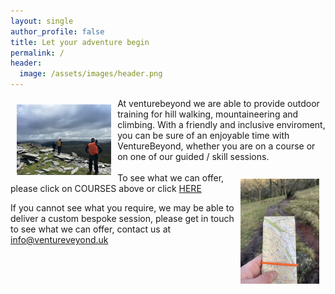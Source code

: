 ```yaml
---
layout: single
author_profile: false
title: Let your adventure begin
permalink: /
header:
  image: /assets/images/header.png
---
```


<div>
<img src="/assets/images/image6.png" width="30%" height="auto" style="float: left; margin: 10px;">

At venturebeyond we are able to provide outdoor training for hill walking, mountaineering and climbing. With a friendly and inclusive enviroment, you can be sure of an enjoyable time with VentureBeyond, whether you are on a course or on one of our guided / skill sessions.<br>
<br>
<img src="/assets/images/IMG_3957.png" width="25%" height="auto" style="float: right; margin: 10px;">
To see what we can offer, please click on COURSES above or click <a href="/courses/">HERE</a>
<br>
</div>

If you cannot see what you require, we may be able to deliver a custom bespoke session, please get in touch to see what we can offer, contact us at [info@ventureveyond.uk](mailto:info@venturebeyond.uk)




<!--- [![Mountain Training](/assets/images/mt-logo.png)](https://www.mountain-training.org)
[![NNAS](/assets/images/nnas-logo.png)](https://nnas-org.uk) --->
